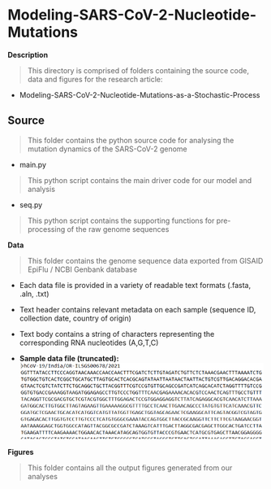# Modeling-SARS-CoV-2-Nucleotide-Mutations

**Description**
> This directory is comprised of folders containing the source code, data and figures for the research article: 
* Modeling-SARS-CoV-2-Nucleotide-Mutations-as-a-Stochastic-Process

## Source
> This folder contains the python source code for analysing the mutation dynamics of the SARS-CoV-2 genome
* main.py
> This python script contains the main driver code for our model and analysis
* seq.py
> This python script contains the supporting functions for pre-processing of the raw genome sequences

**Data**
> This folder contains the genome sequence data exported from GISAID EpiFlu / NCBI Genbank database
* Each data file is provided in a variety of readable text formats (.fasta, .aln, .txt)
* Text header contains relevant metadata on each sample (sequence ID, collection date, country of origin)
* Text body contains a string of characters representing the corresponding RNA nucleotides (A,G,T,C)

* **Sample data file (truncated):**             
![](figures/image6.png)

**Figures**
> This folder contains all the output figures generated from our analyses
